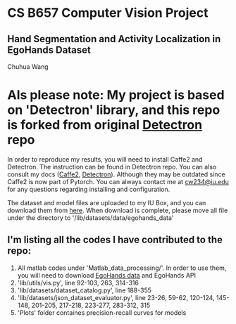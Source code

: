 # CS B657 Computer Vision Project
## Hand Segmentation and Activity Localization in EgoHands Dataset
Chuhua Wang

# AIs please note: My project is based on 'Detectron' library, and this repo is forked from original [Detectron](https://github.com/facebookresearch/Detectron) repo 

In order to reproduce my results, you will need to install Caffe2 and Detectron. The instruction can be found in Detectron repo. You can also consult my docs ([Caffe2](https://docs.google.com/document/d/18dUvJUz7bGeaD5fKzSbhCj37QFNoklR8-hgX3Z5_xVA/edit?usp=sharing), [Detectron](https://docs.google.com/document/d/1XGjWH1H3u340TG-uQy4dKNRCtGACTIzcCfct9XRzbOo/edit?usp=sharing)). Although they may be outdated since Caffe2 is now part of Pytorch. You can always contact me at cw234@iu.edu for any questions regarding installing and configuration.



The dataset and model files are uploaded to my IU Box, and you can download them from [here](https://iu.box.com/s/13npqzwecxq6g1l5ayutxvbu0p9znmd1).
When download is complete, please move all file under the directory to '/lib/datasets/data/egohands_data'

## I'm listing all the codes I have contributed to the repo:

1. All matlab codes under 'Matlab_data_processing/'. In order to use them, you will need to download [EgoHands data](http://vision.soic.indiana.edu/projects/egohands/) and EgoHands API
2. 'lib/utils/vis.py', line 92-103, 263, 314-316
3. 'lib/datasets/dataset_catalog.py', line 188-355
4. 'lib/datasets/json_dataset_evaluator.py', line 23-26, 59-62, 120-124, 145-148, 201-205, 217-218, 223-277, 283-312, 315
5. 'Plots' folder containes precision-recall curves for models 
